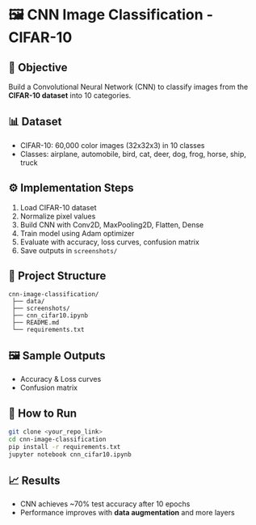 # 🖼️ CNN Image Classification - CIFAR-10

## 📌 Objective
Build a Convolutional Neural Network (CNN) to classify images from the **CIFAR-10 dataset** into 10 categories.

## 📊 Dataset
- CIFAR-10: 60,000 color images (32x32x3) in 10 classes  
- Classes: airplane, automobile, bird, cat, deer, dog, frog, horse, ship, truck  

## ⚙️ Implementation Steps
1. Load CIFAR-10 dataset
2. Normalize pixel values
3. Build CNN with Conv2D, MaxPooling2D, Flatten, Dense
4. Train model using Adam optimizer
5. Evaluate with accuracy, loss curves, confusion matrix
6. Save outputs in `screenshots/`

## 📂 Project Structure
```
cnn-image-classification/
 ├── data/
 ├── screenshots/
 ├── cnn_cifar10.ipynb
 ├── README.md
 └── requirements.txt
```

## 🖼️ Sample Outputs
- Accuracy & Loss curves
- Confusion matrix

## 🚀 How to Run
```bash
git clone <your_repo_link>
cd cnn-image-classification
pip install -r requirements.txt
jupyter notebook cnn_cifar10.ipynb
```

## 📈 Results
- CNN achieves ~70% test accuracy after 10 epochs  
- Performance improves with **data augmentation** and more layers  
